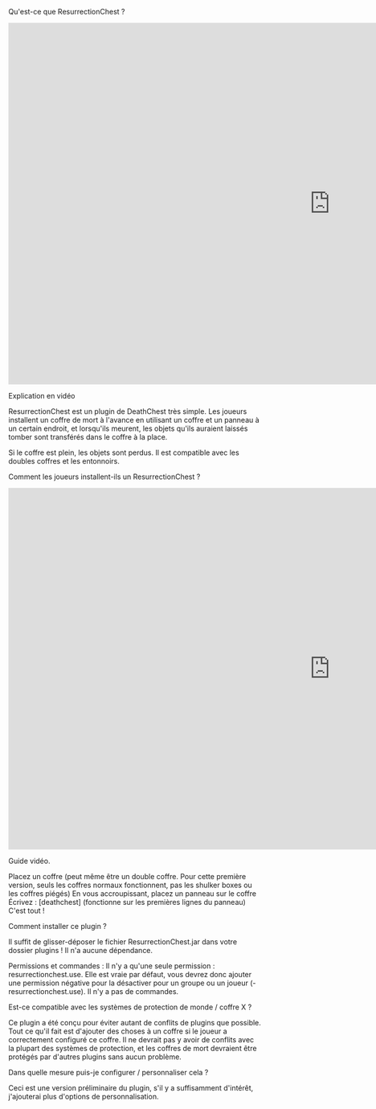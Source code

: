 Qu'est-ce que ResurrectionChest ?

<p>
<iframe width="1280" height="720" src="https://www.youtube.com/embed/zgpSsu9NoXA?si=Vy9Hb9BoZxNhjnmj" title="YouTube video player" frameborder="0" allow="accelerometer; autoplay; clipboard-write; encrypted-media; gyroscope; picture-in-picture; web-share" allowfullscreen></iframe>
</p>

Explication en vidéo

ResurrectionChest est un plugin de DeathChest très simple. Les joueurs installent un coffre de mort à l'avance en utilisant un coffre et un panneau à un certain endroit, et lorsqu'ils meurent, les objets qu'ils auraient laissés tomber sont transférés dans le coffre à la place.

Si le coffre est plein, les objets sont perdus. Il est compatible avec les doubles coffres et les entonnoirs.

Comment les joueurs installent-ils un ResurrectionChest ?

<p>
<iframe width="1280" height="720" src="https://www.youtube.com/embed/unMSW2WL2AE?si=9uqtEM9u0MlEUvkC" title="YouTube video player" frameborder="0" allow="accelerometer; autoplay; clipboard-write; encrypted-media; gyroscope; picture-in-picture; web-share" allowfullscreen></iframe>
</p>
Guide vidéo.

Placez un coffre (peut même être un double coffre. Pour cette première version, seuls les coffres normaux fonctionnent, pas les shulker boxes ou les coffres piégés)
En vous accroupissant, placez un panneau sur le coffre
Écrivez : [deathchest] (fonctionne sur les premières lignes du panneau)
C'est tout !

Comment installer ce plugin ?

Il suffit de glisser-déposer le fichier ResurrectionChest.jar dans votre dossier plugins ! Il n'a aucune dépendance.

Permissions et commandes :
Il n'y a qu'une seule permission : resurrectionchest.use. Elle est vraie par défaut, vous devrez donc ajouter une permission négative pour la désactiver pour un groupe ou un joueur (-resurrectionchest.use). Il n'y a pas de commandes.

Est-ce compatible avec les systèmes de protection de monde / coffre X ?

Ce plugin a été conçu pour éviter autant de conflits de plugins que possible. Tout ce qu'il fait est d'ajouter des choses à un coffre si le joueur a correctement configuré ce coffre. Il ne devrait pas y avoir de conflits avec la plupart des systèmes de protection, et les coffres de mort devraient être protégés par d'autres plugins sans aucun problème.

Dans quelle mesure puis-je configurer / personnaliser cela ?

Ceci est une version préliminaire du plugin, s'il y a suffisamment d'intérêt, j'ajouterai plus d'options de personnalisation.